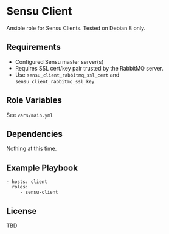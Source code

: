 Sensu Client
=========

Ansible role for Sensu Clients. Tested on Debian 8 only. 

Requirements
------------

* Configured Sensu master server(s)
* Requires SSL cert/key pair trusted by the RabbitMQ server. 
* Use `sensu_client_rabbitmq_ssl_cert` and `sensu_client_rabbitmq_ssl_key` 

Role Variables
--------------

See `vars/main.yml`

Dependencies
------------

Nothing at this time.

Example Playbook
----------------

    - hosts: client
      roles:
         - sensu-client
           

License
-------

TBD


